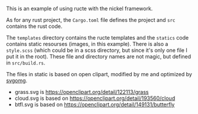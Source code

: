 This is an example of using ructe with the nickel framework.

As for any rust project, the `Cargo.toml` file defines the project and
`src` contains the rust code.

The `templates` directory contains the ructe templates and the
`statics` code contains static resourses (images, in this example).
There is also a `style.scss` (which could be in a scss directory, but
since it's only one file I put it in the root).
These file and directory names are not magic, but defined in
`src/build.rs`.

The files in static is based on open clipart, modified by me and
optimized by [svgomg](https://jakearchibald.github.io/svgomg/).

* grass.svg is https://openclipart.org/detail/122113/grass
* cloud.svg is based on https://openclipart.org/detail/193560/cloud
* btfl.svg is based on https://openclipart.org/detail/149131/butterfly
